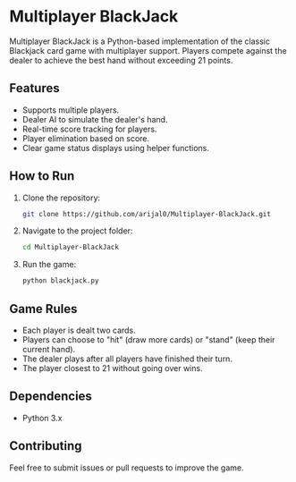 # Multiplayer BlackJack

Multiplayer BlackJack is a Python-based implementation of the classic Blackjack card game with multiplayer support. Players compete against the dealer to achieve the best hand without exceeding 21 points.

## Features

- Supports multiple players.
- Dealer AI to simulate the dealer's hand.
- Real-time score tracking for players.
- Player elimination based on score.
- Clear game status displays using helper functions.

## How to Run

1. Clone the repository:
   ```bash
   git clone https://github.com/arijal0/Multiplayer-BlackJack.git
   ```
2. Navigate to the project folder:
   ```bash
   cd Multiplayer-BlackJack
   ```
3. Run the game:
   ```bash
   python blackjack.py
   ```

## Game Rules

- Each player is dealt two cards.
- Players can choose to "hit" (draw more cards) or "stand" (keep their current hand).
- The dealer plays after all players have finished their turn.
- The player closest to 21 without going over wins.

## Dependencies

- Python 3.x

## Contributing

Feel free to submit issues or pull requests to improve the game.

